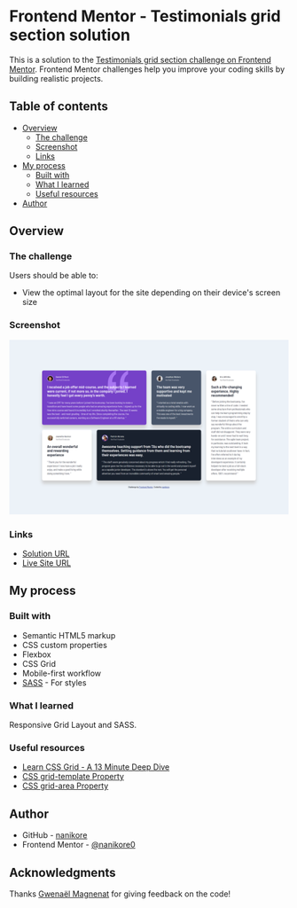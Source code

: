 # Frontend Mentor - Testimonials grid section solution

This is a solution to the [Testimonials grid section challenge on Frontend Mentor](https://www.frontendmentor.io/challenges/testimonials-grid-section-Nnw6J7Un7). Frontend Mentor challenges help you improve your coding skills by building realistic projects.

## Table of contents

- [Overview](#overview)
  - [The challenge](#the-challenge)
  - [Screenshot](#screenshot)
  - [Links](#links)
- [My process](#my-process)
  - [Built with](#built-with)
  - [What I learned](#what-i-learned)
  - [Useful resources](#useful-resources)
- [Author](#author)

## Overview

### The challenge

Users should be able to:

- View the optimal layout for the site depending on their device's screen size

### Screenshot

![](screenshots/screenshot-desktop.png)

### Links

- [Solution URL](https://www.frontendmentor.io/solutions/testimonials-grid-section-solution-1RYytiGxcW)
- [Live Site URL](https://nanikore0.github.io/testimonials-grid-section-main/)

## My process

### Built with

- Semantic HTML5 markup
- CSS custom properties
- Flexbox
- CSS Grid
- Mobile-first workflow
- [SASS](https://sass-lang.com/) - For styles

### What I learned

Responsive Grid Layout and SASS.

### Useful resources

- [Learn CSS Grid - A 13 Minute Deep Dive](https://www.youtube.com/watch?v=EiNiSFIPIQE)
- [CSS grid-template Property](https://www.w3schools.com/cssref/pr_grid-template.php)
- [CSS grid-area Property](https://www.w3schools.com/cssref/pr_grid-area.php)

## Author

- GitHub - [nanikore](https://github.com/nanikore0)
- Frontend Mentor - [@nanikore0](https://www.frontendmentor.io/profile/nanikore0)

## Acknowledgments

Thanks [Gwenaël Magnenat](https://www.frontendmentor.io/profile/gmagnenat) for giving feedback on the code!

